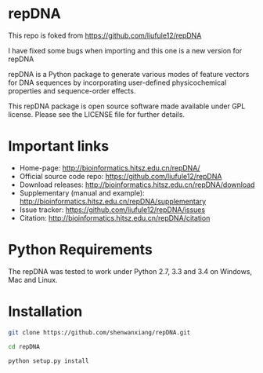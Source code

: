 repDNA
======

This repo is foked from https://github.com/liufule12/repDNA

I have fixed some bugs when importing and this one is a new version for repDNA

repDNA is a Python package to generate various modes of feature vectors for DNA sequences by incorporating user-defined physicochemical properties and sequence-order effects.

This repDNA package is open source software made available under GPL license. Please see the LICENSE file for further details.


Important links
===============

- Home-page: http://bioinformatics.hitsz.edu.cn/repDNA/
- Official source code repo: https://github.com/liufule12/repDNA
- Download releases: http://bioinformatics.hitsz.edu.cn/repDNA/download
- Supplementary (manual and example): http://bioinformatics.hitsz.edu.cn/repDNA/supplementary
- Issue tracker: https://github.com/liufule12/repDNA/issues
- Citation: http://bioinformatics.hitsz.edu.cn/repDNA/citation


Python Requirements
===================

The repDNA was tested to work under Python 2.7, 3.3 and 3.4 on Windows, Mac and Linux.


Installation
============

```bash
git clone https://github.com/shenwanxiang/repDNA.git

cd repDNA

python setup.py install

```